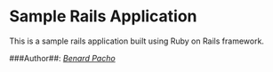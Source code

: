 # Sample Rails Application

This is a sample rails application built using Ruby on Rails framework.

###Author##:
[*Benard Pacho*](https://github.com/benardop)